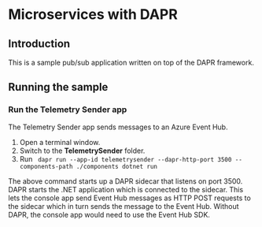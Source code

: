 # Microservices with DAPR

## Introduction
This is a sample pub/sub application written on top of the DAPR framework. 

## Running the sample

### Run the Telemetry Sender app
The Telemetry Sender app sends messages to an Azure Event Hub.

1. Open a terminal window.
2. Switch to the **TelemetrySender** folder.
3. Run ``` dapr run --app-id telemetrysender --dapr-http-port 3500 --components-path ./components dotnet run```

The above command starts up a DAPR sidecar that listens on port 3500. DAPR starts the .NET application which is connected to the sidecar. This lets the console app send Event Hub messages as HTTP POST requests to the sidecar which in turn sends the message to the Event Hub. Without DAPR, the console app would need to use the Event Hub SDK.